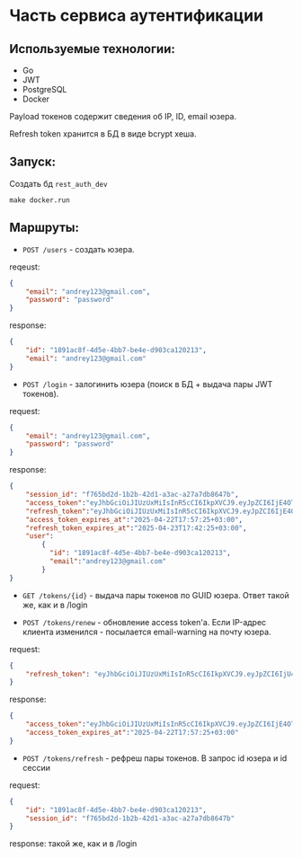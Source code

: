 # Часть сервиса аутентификации

## Используемые технологии:
- Go
- JWT
- PostgreSQL
- Docker

Payload токенов содержит сведения об IP, ID, email юзера.

Refresh token хранится в БД в виде bcrypt хеша.

## Запуск:
Создать бд `rest_auth_dev`


`make docker.run`

## Маршруты:
- `POST /users` - создать юзера.

reqeust:
```json
{
    "email": "andrey123@gmail.com",
    "password": "password"
}
```
response:
```json
{
    "id": "1891ac8f-4d5e-4bb7-be4e-d903ca120213",
    "email": "andrey123@gmail.com"
}
```

- `POST /login` - залогинить юзера (поиск в БД + выдача пары JWT токенов).

request:
```json
{
    "email": "andrey123@gmail.com",
    "password": "password"
}
```
response:
```json
{
    "session_id": "f765bd2d-1b2b-42d1-a3ac-a27a7db8647b",
    "access_token":"eyJhbGciOiJIUzUxMiIsInR5cCI6IkpXVCJ9.eyJpZCI6IjE4OTFhYzhmLTRkNWUtNGJiNy1iZTRlLWQ5MDNjYTEyMDIxMyIsImVtYWlsIjoiYW5kcmV5MTEyM0BnbWFpbC5jb20iLCJpcCI6Ils6OjFdOjUzNDU2Iiwic3ViIjoiYW5kcmV5MTEyM0BnbWFpbC5jb20iLCJleHAiOjE3NDUzMzM4NDUsImlhdCI6MTc0NTMzMjk0NSwianRpIjoiZTk4ODMxYmItYjI3Ny00YzllLWJjYjMtMGYyZGY1MTQwNWFkIn0.q2blD1efRad84dS6HWzOp8Rx4etBuvIyIwoQcjy7wmTqNUyMA7knUuY11Ssz3BsiTv0TbkeLLEdEGy_WiDDewQ",
    "refresh_token":"eyJhbGciOiJIUzUxMiIsInR5cCI6IkpXVCJ9.eyJpZCI6IjE4OTFhYzhmLTRkNWUtNGJiNy1iZTRlLWQ5MDNjYTEyMDIxMyIsImVtYWlsIjoiYW5kcmV5MTEyM0BnbWFpbC5jb20iLCJpcCI6Ils6OjFdOjUzNDU2Iiwic3ViIjoiYW5kcmV5MTEyM0BnbWFpbC5jb20iLCJleHAiOjE3NDU0MTkzNDUsImlhdCI6MTc0NTMzMjk0NSwianRpIjoiZjc2NWJkMmQtMWIyYi00MmQxLWEzYWMtYTI3YTdkYjg2NDdiIn0.e5_fTIf5V2bwUh3pA30L6BKqYYw-SADkBRyy5vMcGR5DAUtWxPYthEqlVZhk3c93yHMo24tOMjSWvW0I_VyKbg",
    "access_token_expires_at":"2025-04-22T17:57:25+03:00",
    "refresh_token_expires_at":"2025-04-23T17:42:25+03:00",
    "user":
        {
          "id": "1891ac8f-4d5e-4bb7-be4e-d903ca120213",
          "email":"andrey123@gmail.com"
        }
}
```

- `GET /tokens/{id}` - выдача пары токенов по GUID юзера. Ответ такой же, как и в /login

- `POST /tokens/renew` - обновление access token'а. Если IP-адрес клиента изменился - посылается email-warning на почту юзера.

request:
```json
{
    "refresh_token": "eyJhbGciOiJIUzUxMiIsInR5cCI6IkpXVCJ9.eyJpZCI6IjU4YTNjNDAyLThmYzgtNDk3MS05ODI2LWQxMDQ4NTc3NzRiMiIsImVtYWlsIjoibjFpa2l0YTEyM0BnbWFpbC5jb20iLCJpcCI6Ils6OjFdOjY1NDAxIiwic3ViIjoibjFpa2l0YTEyM0BnbWFpbC5jb20iLCJleHAiOjE3NDUzNjYxMzEsImlhdCI6MTc0NTI3OTczMSwianRpIjoiNTA0ZGNmMDYtODNjZS00YWIxLWE0Y2UtYjFlNmU2NWEyNDUxIn0.CsTnVzXWigfbJthVPaMO6yK90IIqjrowMrDmBr5a5dgXV5vuY2_TYi-rfx1yXsnH2-kR8YnMANQdE8n6APDRKA"
}
```
response:
```json
{
    "access_token":"eyJhbGciOiJIUzUxMiIsInR5cCI6IkpXVCJ9.eyJpZCI6IjE4OTFhYzhmLTRkNWUtNGJiNy1iZTRlLWQ5MDNjYTEyMDIxMyIsImVtYWlsIjoiYW5kcmV5MTEyM0BnbWFpbC5jb20iLCJpcCI6Ils6OjFdOjUzNDU2Iiwic3ViIjoiYW5kcmV5MTEyM0BnbWFpbC5jb20iLCJleHAiOjE3NDUzMzM4NDUsImlhdCI6MTc0NTMzMjk0NSwianRpIjoiZTk4ODMxYmItYjI3Ny00YzllLWJjYjMtMGYyZGY1MTQwNWFkIn0.q2blD1efRad84dS6HWzOp8Rx4etBuvIyIwoQcjy7wmTqNUyMA7knUuY11Ssz3BsiTv0TbkeLLEdEGy_WiDDewQ",
    "access_token_expires_at":"2025-04-22T17:57:25+03:00"
}
```

- `POST /tokens/refresh` - рефреш пары токенов. В запрос id юзера и id сессии

request:
```json
{
    "id": "1891ac8f-4d5e-4bb7-be4e-d903ca120213",
    "session_id": "f765bd2d-1b2b-42d1-a3ac-a27a7db8647b"
}
```
response: такой же, как и в /login
